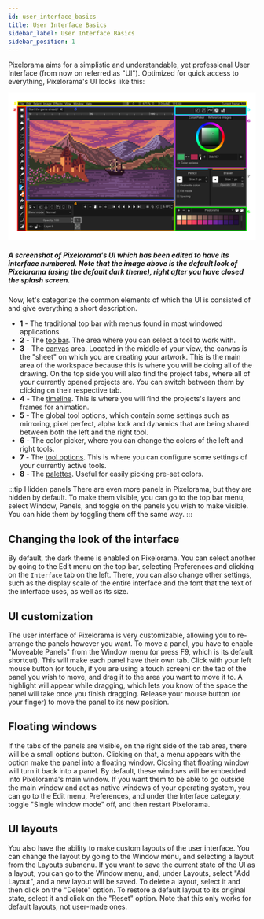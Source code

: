 ```yaml
---
id: user_interface_basics
title: User Interface Basics
sidebar_label: User Interface Basics
sidebar_position: 1
---
```


Pixelorama aims for a simplistic and understandable, yet professional User Interface (from now on referred as "UI"). Optimized for quick access to everything, Pixelorama's UI looks like this:

![A screenshot of Pixelorama's UI which has been edited to have its interface numbered.](../../../static/img/ui-introduction.png)

##### A screenshot of Pixelorama's UI which has been edited to have its interface numbered. Note that the image above is the default look of Pixelorama (using the default dark theme), right after you have closed the splash screen.

Now, let's categorize the common elements of which the UI is consisted of and give everything a short description.

- **1** - The traditional top bar with menus found in most windowed applications.
- **2** - The [toolbar](../tools). The area where you can select a tool to work with.
- **3** - The [canvas](canvas) area. Located in the middle of your view, the canvas is the "sheet" on which you are creating your artwork. This is the main area of the workspace because this is where you will be doing all of the drawing. On the top side you will also find the project tabs, where all of your currently opened projects are. You can switch between them by clicking on their respective tab.
- **4** - The [timeline](timeline). This is where you will find the projects's layers and frames for animation.
- **5** - The global tool options, which contain some settings such as mirroring, pixel perfect, alpha lock and dynamics that are being shared between both the left and the right tool.
- **6** - The color picker, where you can change the colors of the left and right tools.
- **7** - The [tool options](../tools/#tool-options). This is where you can configure some settings of your currently active tools.
- **8** - The [palettes](../palettes). Useful for easily picking pre-set colors.

:::tip Hidden panels
There are even more panels in Pixelorama, but they are hidden by default. To make them visible, you can go to the top bar menu, select Window, Panels, and toggle on the panels you wish to make visible. You can hide them by toggling them off the same way.
:::

## Changing the look of the interface
By default, the dark theme is enabled on Pixelorama. You can select another by going to the Edit menu on the top bar, selecting Preferences and clicking on the `Interface` tab on the left. There, you can also change other settings, such as the display scale of the entire interface and the font that the text of the interface uses, as well as its size.

## UI customization
The user interface of Pixelorama is very customizable, allowing you to re-arrange the panels however you want. To move a panel, you have to enable "Moveable Panels" from the Window menu (or press F9, which is its default shortcut). This will make each panel have their own tab. Click with your left mouse button (or touch, if you are using a touch screen) on the tab of the panel you wish to move, and drag it to the area you want to move it to. A highlight will appear while dragging, which lets you know of the space the panel will take once you finish dragging. Release your mouse button (or your finger) to move the panel to its new position.

## Floating windows
If the tabs of the panels are visible, on the right side of the tab area, there will be a small options button. Clicking on that, a menu appears with the option make the panel into a floating window. Closing that floating window will turn it back into a panel. By default, these windows will be embedded into Pixelorama's main window. If you want them to be able to go outside the main window and act as native windows of your operating system, you can go to the Edit menu, Preferences, and under the Interface category, toggle "Single window mode" off, and then restart Pixelorama.

## UI layouts
You also have the ability to make custom layouts of the user interface. You can change the layout by going to the Window menu, and selecting a layout from the Layouts submenu. If you want to save the current state of the UI as a layout, you can go to the Window menu, and, under Layouts, select "Add Layout", and a new layout will be saved. To delete a layout, select it and then click on the "Delete" option. To restore a default layout to its original state, select it and click on the "Reset" option. Note that this only works for default layouts, not user-made ones.
